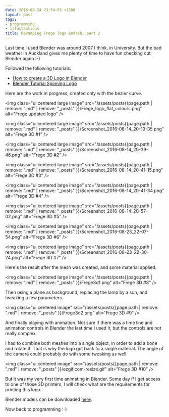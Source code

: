 ```yaml
---
date: 2016-08-24 23:54:03 +1300
layout: post
tags:
- programming
- illustrations
title: Revamping Frege logo &mdash; part 2
---
```


Last time I used Blender was around 2007 I think, in University. But the bad weather in
Auckland gives me plenty of time to have fun checking out Blender again :-)

Followed the following tutorials:

* [How to create a 3D Logo in Blender](https://www.youtube.com/watch?v=GeKhH1aaXuM)
* [Blender Tutorial Spinning Logo](https://www.youtube.com/watch?v=LArn4TFNnmk)

Here are the work in progress, created only with the b&eacute;zier curve.

<img class="ui centered large image" src="/assets/posts{{page.path | remove: ".md" | remove: "_posts" }}/Frege_logo_flat_colours.png" alt="Frege updated logo" />

<img class="ui centered large image" src="/assets/posts{{page.path | remove: ".md" | remove: "_posts" }}/Screenshot_2016-08-14_20-19-35.png" alt="Frege 3D #1" />

<img class="ui centered large image" src="/assets/posts{{page.path | remove: ".md" | remove: "_posts" }}/Screenshot_2016-08-14_20-39-46.png" alt="Frege 3D #2" />

<img class="ui centered large image" src="/assets/posts{{page.path | remove: ".md" | remove: "_posts" }}/Screenshot_2016-08-14_20-41-15.png" alt="Frege 3D #3" />

<img class="ui centered large image" src="/assets/posts{{page.path | remove: ".md" | remove: "_posts" }}/Screenshot_2016-08-14_20-41-34.png" alt="Frege 3D #4" />

<img class="ui centered large image" src="/assets/posts{{page.path | remove: ".md" | remove: "_posts" }}/Screenshot_2016-08-14_20-57-02.png" alt="Frege 3D #5" />

<img class="ui centered large image" src="/assets/posts{{page.path | remove: ".md" | remove: "_posts" }}/Screenshot_2016-08-23_22-07-54.png" alt="Frege 3D #6" />

<img class="ui centered large image" src="/assets/posts{{page.path | remove: ".md" | remove: "_posts" }}/Screenshot_2016-08-23_22-30-24.png" alt="Frege 3D #7" />

Here's the result after the mesh was created, and some material applied.

<img class="ui centered large image" src="/assets/posts{{page.path | remove: ".md" | remove: "_posts" }}/Frege3d1.png" alt="Frege 3D #8" />

Then using a plane as background, replacing the lamp by a sun, and tweaking a few parameters.

<img class="ui centered image" src="/assets/posts{{page.path | remove: ".md" | remove: "_posts" }}/Frege3d2.png" alt="Frege 3D #9" />

And finally playing with animation. Not sure if there was a time line and animation controls in
Blender the last time I used it, but the controls are not really complex.

I had to combine both meshes into a single object, in order to add a bone and rotate it. That
is why the logo got back to a single material. The angle of the camera could probably do with
some tweaking as well.

<img class="ui centered image" src="/assets/posts{{page.path | remove: ".md" | remove: "_posts" }}/ezgif.com-resize.gif" alt="Frege 3D #10" />

But it was my very first time animating in Blender. Some day if I get access to one of those
3D printers, I will check what are the requirements for printing this logo.

Blender models can be downloaded [here](https://github.com/kinow/kinoshita.eti.br/tree/master/posts/2016-08-24_revamping-frege-logo-part-2-assets).

Now back to programming :-)
